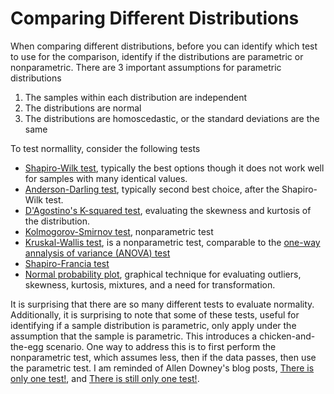 # Comparing Different Distributions

When comparing different distributions, before you can identify which test to use for the comparison, identify if the distributions are parametric or nonparametric.  There are 3 important assumptions for parametric distributions

1. The samples within each distribution are independent
2. The distributions are normal 
3. The distributions are homoscedastic, or the standard deviations are the same

To test normallity, consider the following tests

- [Shapiro-Wilk test](https://en.wikipedia.org/wiki/Shapiro%E2%80%93Wilk_test), typically the best options though it does not work well for samples with many identical values.
- [Anderson-Darling test](https://en.wikipedia.org/wiki/Anderson%E2%80%93Darling_test), typically second best choice, after the Shapiro-Wilk test.
- [D'Agostino's K-squared test](https://en.wikipedia.org/wiki/D%27Agostino%27s_K-squared_test), evaluating the skewness and kurtosis of the distribution.
- [Kolmogorov-Smirnov test](https://en.wikipedia.org/wiki/Kolmogorov%E2%80%93Smirnov_test), nonparametric test 
- [Kruskal-Wallis test](https://en.wikipedia.org/wiki/Kruskal%E2%80%93Wallis_one-way_analysis_of_variance), is a nonparametric test, comparable to the [one-way annalysis of variance (ANOVA) test](https://en.wikipedia.org/wiki/One-way_analysis_of_variance)
- [Shapiro-Francia test](https://en.wikipedia.org/wiki/Shapiro%E2%80%93Francia_test)
- [Normal probability plot](https://en.wikipedia.org/wiki/Normal_probability_plot), graphical technique for evaluating outliers, skewness, kurtosis, mixtures, and a need for transformation.

It is surprising that there are so many different tests to evaluate normality.  Additionally, it is surprising to note that some of these tests, useful for identifying if a sample distribution is parametric, only apply under the assumption that the sample is parametric.
This introduces a chicken-and-the-egg scenario.  One way to address this is to first perform the nonparametric test, which assumes less, then if the data passes, then use the parametric test.
I am reminded of Allen Downey's blog posts, [There is only one test!](http://allendowney.blogspot.com/2011/05/there-is-only-one-test.html), and [There is still only one test!](http://allendowney.blogspot.com/2016/06/there-is-still-only-one-test.html).
